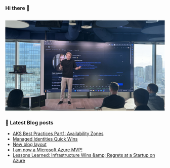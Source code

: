 ### Hi there 👋

![me at 16th birthday of WGUiSW community group meetup](https://github.com/krukowskid/krukowskid/blob/main/images/about-me.jpg)
---
### 📖 Latest Blog posts
<!-- CLOUDCHRONICLES:START -->
- [AKS Best Practices Part1: Availability Zones](https://cloudchronicles.blog/blog/AKS-Best-Practices-Part1-Availability-Zones/)
- [Managed Identities Quick Wins](https://cloudchronicles.blog/blog/Managed-Identities-Quick-Wins/)
- [New blog layout](https://cloudchronicles.blog/blog/New-blog-layout/)
- [I am now a Microsoft Azure MVP!](https://cloudchronicles.blog/blog/I-am-now-a-Microsoft-Azure-MVP/)
- [Lessons Learned: Infrastructure Wins &amp;amp; Regrets at a Startup on Azure](https://cloudchronicles.blog/blog/Lessons-Learned-Infrastructure-Wins-Regrets-at-a-Startup-on-Azure/)
<!-- CLOUDCHRONICLES:END -->
